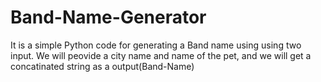# Band-Name-Generator
It is a simple Python code for generating a Band name using using two input. We will peovide a city name and name of the pet, and we will get a concatinated string as a output(Band-Name)

